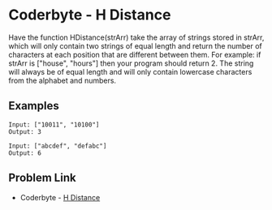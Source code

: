 # Coderbyte - H Distance

Have the function HDistance(strArr) take the array of strings stored in strArr, which will only contain two strings of equal length and return the number of characters at each position that are different between them. For example: if strArr is ["house", "hours"] then your program should return 2. The string will always be of equal length and will only contain lowercase characters from the alphabet and numbers.

## Examples

```
Input: ["10011", "10100"]
Output: 3
```

```
Input: ["abcdef", "defabc"]
Output: 6
```

## Problem Link

- Coderbyte - [H Distance](https://coderbyte.com/editor/H%20Distance:JavaScript)
